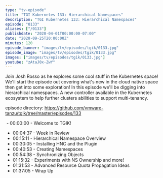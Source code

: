 ```yaml
---
type: "tv-episode"
title: "TGI Kubernetes 133: Hierarchical Namespaces"
description: "TGI Kubernetes 133: Hierarchical Namespaces"
episode: "0133"
aliases: ["/0133"]
publishdate: "2020-04-01T00:00:00-07:00"
date: "2020-09-25T20:00:00Z"
minutes: 120
episode_banner: "images/tv/episodes/tgik/0133.jpg"
episode_image: "images/tv/episodes/tgik/0133.jpg"
images: ["images/tv/episodes/tgik/0133.jpg"]
youtube: "zAtaJ0x-ZwY"
---
```


Join Josh Rosso as he explores some cool stuff in the Kubernetes space! We'll start the episode out covering what's new in the cloud native space then get into some exploration! In this episode we'll be digging into hierarchical namespaces. A new controller available in the Kubernetes ecosystem to help further clusters abilities to support multi-tenancy. 



episode directory: https://github.com/vmware-tanzu/tgik/tree/master/episodes/133



 - 00:00:00 - Welcome to TGIK!
- 00:04:37 - Week in Review
- 00:15:11 - Hierarchical Namespace Overview
- 00:30:05 - Installing HNC and the Plugin
- 00:40:53 - Creating Namespaces
- 00:54:38 - Synchronizing Objects
- 01:15:32 - Experiments with NS Ownership and more!
- 01:31:53 - Advanced Resource Quota Propagation Ideas
- 01:37:05 - Wrap Up